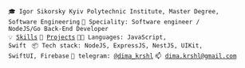 <code>🎓 Igor Sikorsky Kyiv Polytechnic Institute, Master Degree, Software Engineering</code>
<code>👷 Speciality: Software engineer / NodeJS/Go Back-End Developer </code><br>
<code>💡 [Skills](SKILLS.md)</code>
<code>🧻 [Projects](PROJECTS.md)</code>
<code>🧑‍💻 Languages: JavaScript, Swift </code>
<code>📦 Tech stack: NodeJS, ExpressJS, NestJS, UIKit, SwiftUI, Firebase</code>
<code>💬 telegram: [@dima_krshl](https://telegram.me/dima_krshl)</code>
<code>📫 [dima.krshl@gmail.com](mailto:dima.krshl@gmail.com)</code>
